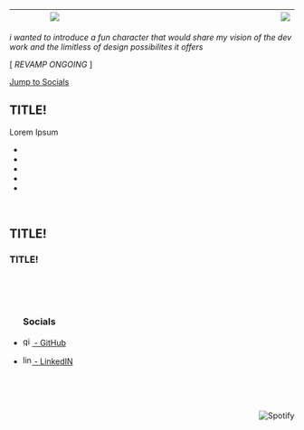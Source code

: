 <table>
  <thead>
    <tr>
      <th width='300px'>
        <img src='https://user-images.githubusercontent.com/81152973/231556443-e57dd167-0a9c-42f7-a650-9574a9dc0de4.png'>
      </th>
      <th width='700px'><img align='right' src='https://readme-typing-svg.herokuapp.com?font=Bebas+Neue&color=%CCCCCC&size=30&center=true&duration=3000&pause=&multiline=true&repeat=false&width=650&height=85&lines=%C2%AB+I+am+Omega%2C+the+culmination+of+all+that+has+come+before+me;+and+the+gateway+to+the+limitless+possibilities+of+the+future.+%C2%BB'/>
      </th>
    </tr>
  </thead>
</table>

*i wanted to introduce a fun character that would share my vision of the dev work and the limitless of design possibilites it offers*

[ *REVAMP ONGOING* ]

<div align="center" style="display: flex; align-items: flex-start;">
  <a href='#socials'>Jump to Socials</a>
</div>

## TITLE!

<p>Lorem Ipsum</p>

<ul>
  <li></li>
  <li></li>
  <li></li>
  <li></li>
  <li></li>
</ul>

<br>

## TITLE!

### TITLE!

<br><br><br>

<ul>

### Socials

<li>

[<img src='https://svgshare.com/i/cVB.svg' alt='github' height='16'> - GitHub](https://github.com/AlexandreHamm)

</li><li>

[<img src='https://svgshare.com/i/cV1.svg' alt='linkedin' height='16'> - LinkedIN](https://www.linkedin.com/in/alexandre-hamm-a30545209/)

</li>

</ul>

<br><br><br>

[<img align="right" src="https://spotify-github-profile.vercel.app/api/view?uid=xdeepz&cover_image=true&theme=novatorem&bar_color=0dbef2&bar_color_cover=false&align=right" alt="Spotify">](https://spotify-github-profile.vercel.app/api/view?uid=xdeepz&redirect=true)
